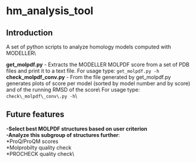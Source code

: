 # hm_analysis_tool #

## Introduction ##
A set of python scripts to analyze homology models computed with MODELLER\

**get\_molpdf\.py** \- Extracts the MODELLER MOLPDF score from a set of PDB files and print it to a text file\. For usage type: `get_molpdf.py -h`\
**check\_molpdf\_conv\.py** \- From the file generated by get\_molpdf\.py generates plots of score per model (sorted by model number and by score) and of the running RMSD of the score\ For usage type: `check\_molpdf\_conv\.py -h`\

## Future features ##
**-Select best MOLPDF structures based on user criterion**\
**-Analyze this subgroup of structures further**:\
 *ProQ/ProQM scores\
 *Molprobilty quality check\
 *PROCHECK quality check\
